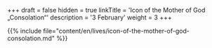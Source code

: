+++
draft = false
hidden = true
linkTitle = 'Icon of the Mother of God „Consolation“'
description = '3 February'
weight = 3
+++

{{% include file="content/en/lives/icon-of-the-mother-of-god-consolation.md" %}}

